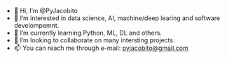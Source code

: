 - 👋 Hi, I’m @PyJacobito
- 👀 I’m interested in data science, AI, machine/deep learing and software develompemnt.
- 🌱 I’m currently learning Python, ML, DL and others.
- 💞️ I’m looking to collaborate on many intersting projects.
- 📫 You can reach me through e-mail: pyjacobito@gmail.com

<!---
PyJacobito/PyJacobito is a ✨ special ✨ repository because its `README.md` (this file) appears on your GitHub profile.
You can click the Preview link to take a look at your changes.
--->
